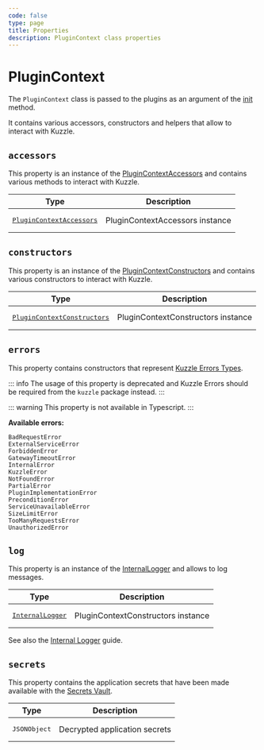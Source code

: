 ```yaml
---
code: false
type: page
title: Properties
description: PluginContext class properties
---
```


# PluginContext

The `PluginContext` class is passed to the plugins as an argument of the [init](/core/2/framework/abstract-classes/plugin/init) method.  

It contains various accessors, constructors and helpers that allow to interact with Kuzzle.

## `accessors`

This property is an instance of the [PluginContextAccessors](/core/2/framework/classes/plugin-context-accessors) and contains various methods to interact with Kuzzle.  

| Type                                                                 | Description            |
|----------------------------------------------------------------------|------------------------|
| <pre>[PluginContextAccessors](/core/2/framework/classes/plugin-context-accessors)</pre> | PluginContextAccessors instance |

## `constructors`

This property is an instance of the [PluginContextConstructors](/core/2/framework/classes/plugin-context-constructors) and contains various constructors to interact with Kuzzle.  

| Type                                                                 | Description            |
|----------------------------------------------------------------------|------------------------|
| <pre>[PluginContextConstructors](/core/2/framework/classes/plugin-context-constructors)</pre> | PluginContextConstructors instance |

## `errors`

<DeprecatedBadge version="change-me"/>

This property contains constructors that represent [Kuzzle Errors Types](/core/2/api/errors/types).  

::: info
The usage of this property is deprecated and Kuzzle Errors should be required from the `kuzzle` package instead.
:::

::: warning
This property is not available in Typescript.
:::

**Available errors:**

```
BadRequestError
ExternalServiceError
ForbiddenError
GatewayTimeoutError
InternalError
KuzzleError
NotFoundError
PartialError
PluginImplementationError
PreconditionError
ServiceUnavailableError
SizeLimitError
TooManyRequestsError
UnauthorizedError
```

## `log`

This property is an instance of the [InternalLogger](/core/2/framework/classes/internal-logger) and allows to log messages.

| Type                                                                 | Description            |
|----------------------------------------------------------------------|------------------------|
| <pre>[InternalLogger](/core/2/framework/classes/internal-logger)</pre> | PluginContextConstructors instance |

See also the [Internal Logger](/core/2/guides/advanced/10-internal-logger) guide.

## `secrets`

This property contains the application secrets that have been made available with the [Secrets Vault](/core/2/guides/advanced/1-secrets-vault).

| Type                  | Description            |
|-----------------------|------------------------|
| <pre>JSONObject</pre> | Decrypted application secrets |
